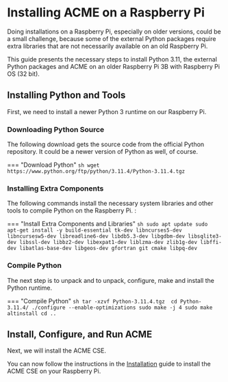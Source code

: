 # Installing ACME on a Raspberry Pi

Doing installations on a Raspberry Pi, especially on older versions, could be a small challenge, because some of the external Python packages require extra libraries that are not necessarily available on an old Raspberry Pi.

This guide presents the necessary steps to install Python 3.11, the external Python packages and ACME on an older Raspberry Pi 3B with Raspberry Pi OS (32 bit).

## Installing Python and Tools

First, we need to install a newer Python 3 runtime on our Raspberry Pi.

### Downloading Python Source

The following download gets the source code from the official Python repository. It could be a newer version of Python as well, of course.

=== "Download Python"
	```sh
	wget https://www.python.org/ftp/python/3.11.4/Python-3.11.4.tgz
	```

### Installing Extra Components

The following commands install the necessary system libraries and other tools to compile Python on the Raspberry Pi. :

=== "Install Extra Components and Libraries"
	```sh
	sudo apt update
	sudo apt-get install -y build-essential tk-dev libncurses5-dev libncursesw5-dev libreadline6-dev libdb5.3-dev libgdbm-dev libsqlite3-dev libssl-dev libbz2-dev libexpat1-dev liblzma-dev zlib1g-dev libffi-dev libatlas-base-dev libgeos-dev gfortran git cmake libpq-dev
	```

### Compile Python

The next step is to unpack and to unpack, configure, make and install the Python runtime.

=== "Compile Python"
	```sh
	tar -xzvf Python-3.11.4.tgz 
	cd Python-3.11.4/
	./configure --enable-optimizations
	sudo make -j 4
	sudo make altinstall
	cd ..
	```

## Install, Configure, and Run ACME

Next, we will install the ACME CSE. 

You can now follow the instructions in the [Installation](Installation.md) guide to install the ACME CSE on your Raspberry Pi.



 